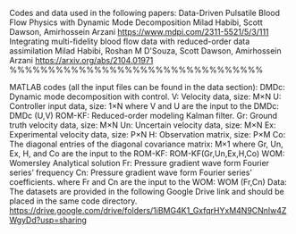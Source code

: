 Codes and data used in the following papers:
	Data-Driven Pulsatile Blood Flow Physics with Dynamic Mode Decomposition
Milad Habibi, Scott Dawson, Amirhossein Arzani
 https://www.mdpi.com/2311-5521/5/3/111
	Integrating multi-fidelity blood flow data with reduced-order data assimilation
	Milad Habibi, Roshan M D'Souza, Scott Dawson, Amirhossein Arzani
	https://arxiv.org/abs/2104.01971
  %%%%%%%%%%%%%%%%%%%%%%%%%%%%%%%%%

MATLAB codes (all the input files can be found in the data section):
	DMDc: Dynamic mode decomposition with control.
V: Velocity data, size: M×N
U: Controller input data, size: 1×N
where V and U are the input to the DMDc: DMDc (U,V)
	ROM-KF: Reduced-order modeling Kalman filter.
Gr: Ground truth velocity data, size: M×N
Un: Uncertain velocity data, size: M×N
Ex: Experimental velocity data, size: P×N
H: Observation matrix, size: P×M
Co: The diagonal entries of the diagonal covariance matrix: M×1
where Gr, Un, Ex, H, and Co are the input to the ROM-KF: 
ROM-KF(Gr,Un,Ex,H,Co)
	WOM: Womersley Analytical solution
Fr: Pressure gradient wave form Fourier series’ frequency 
Cn: Pressure gradient wave form Fourier series’ coefficients.
where Fr and Cn are the input to the WOM: WOM (Fr,Cn)
Data:
The datasets are provided in the following Google Drive link and should be placed in the same code directory.
https://drive.google.com/drive/folders/1iBMG4K1_GxfqrHYxM4N9CNnlw4ZWgyDd?usp=sharing 


